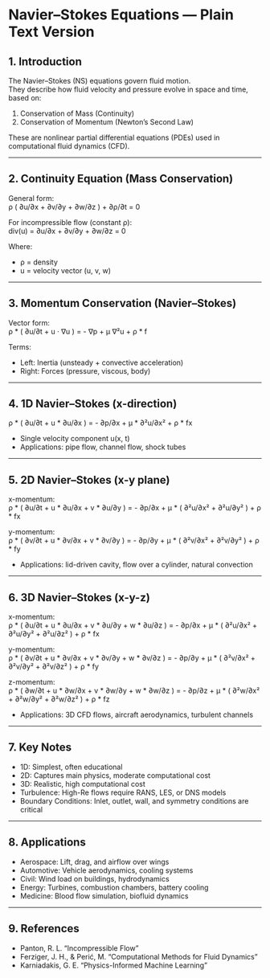 # Navier–Stokes Equations — Plain Text Version

## 1. Introduction
The Navier–Stokes (NS) equations govern fluid motion.  
They describe how fluid velocity and pressure evolve in space and time, based on:

1. Conservation of Mass (Continuity)
2. Conservation of Momentum (Newton’s Second Law)

These are nonlinear partial differential equations (PDEs) used in computational fluid dynamics (CFD).

---

## 2. Continuity Equation (Mass Conservation)

General form:  
ρ ( ∂u/∂x + ∂v/∂y + ∂w/∂z ) + ∂ρ/∂t = 0

For incompressible flow (constant ρ):  
div(u) = ∂u/∂x + ∂v/∂y + ∂w/∂z = 0

Where:  
- ρ = density  
- u = velocity vector (u, v, w)

---

## 3. Momentum Conservation (Navier–Stokes)

Vector form:  
ρ * ( ∂u/∂t + u · ∇u ) = - ∇p + μ ∇²u + ρ * f

Terms:  
- Left: Inertia (unsteady + convective acceleration)  
- Right: Forces (pressure, viscous, body)

---

## 4. 1D Navier–Stokes (x-direction)

ρ * ( ∂u/∂t + u * ∂u/∂x ) = - ∂p/∂x + μ * ∂²u/∂x² + ρ * fx

- Single velocity component u(x, t)  
- Applications: pipe flow, channel flow, shock tubes

---

## 5. 2D Navier–Stokes (x-y plane)

x-momentum:  
ρ * ( ∂u/∂t + u * ∂u/∂x + v * ∂u/∂y ) 
= - ∂p/∂x + μ * ( ∂²u/∂x² + ∂²u/∂y² ) + ρ * fx

y-momentum:  
ρ * ( ∂v/∂t + u * ∂v/∂x + v * ∂v/∂y ) 
= - ∂p/∂y + μ * ( ∂²v/∂x² + ∂²v/∂y² ) + ρ * fy

- Applications: lid-driven cavity, flow over a cylinder, natural convection

---

## 6. 3D Navier–Stokes (x-y-z)

x-momentum:  
ρ * ( ∂u/∂t + u * ∂u/∂x + v * ∂u/∂y + w * ∂u/∂z ) 
= - ∂p/∂x + μ * ( ∂²u/∂x² + ∂²u/∂y² + ∂²u/∂z² ) + ρ * fx

y-momentum:  
ρ * ( ∂v/∂t + u * ∂v/∂x + v * ∂v/∂y + w * ∂v/∂z ) 
= - ∂p/∂y + μ * ( ∂²v/∂x² + ∂²v/∂y² + ∂²v/∂z² ) + ρ * fy

z-momentum:  
ρ * ( ∂w/∂t + u * ∂w/∂x + v * ∂w/∂y + w * ∂w/∂z ) 
= - ∂p/∂z + μ * ( ∂²w/∂x² + ∂²w/∂y² + ∂²w/∂z² ) + ρ * fz

- Applications: 3D CFD flows, aircraft aerodynamics, turbulent channels

---

## 7. Key Notes

- 1D: Simplest, often educational  
- 2D: Captures main physics, moderate computational cost  
- 3D: Realistic, high computational cost  
- Turbulence: High-Re flows require RANS, LES, or DNS models  
- Boundary Conditions: Inlet, outlet, wall, and symmetry conditions are critical

---

## 8. Applications

- Aerospace: Lift, drag, and airflow over wings  
- Automotive: Vehicle aerodynamics, cooling systems  
- Civil: Wind load on buildings, hydrodynamics  
- Energy: Turbines, combustion chambers, battery cooling  
- Medicine: Blood flow simulation, biofluid dynamics

---

## 9. References

- Panton, R. L. “Incompressible Flow”  
- Ferziger, J. H., & Perić, M. “Computational Methods for Fluid Dynamics”  
- Karniadakis, G. E. “Physics-Informed Machine Learning”
